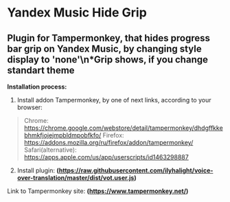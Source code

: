 # Yandex Music Hide Grip
## Plugin for Tampermonkey, that hides progress bar grip on Yandex Music, by changing style display to 'none'\n*Grip shows, if you change standart theme
 **Installation process:**
 1. Install addon Tampermonkey, by one of next links, according to your browser:
 >Chrome: https://chrome.google.com/webstore/detail/tampermonkey/dhdgffkkebhmkfjojejmpbldmpobfkfo/
 >Firefox: https://addons.mozilla.org/ru/firefox/addon/tampermonkey/
 >Safari(alternative): https://apps.apple.com/us/app/userscripts/id1463298887
 2. Install plugin:
 **(https://raw.githubusercontent.com/ilyhalight/voice-over-translation/master/dist/vot.user.js)**

Link to Tampermonkey site:
**(https://www.tampermonkey.net/)**
